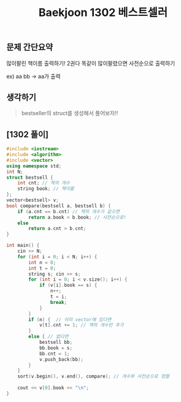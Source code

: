 ﻿---
title: "Baekjoon 1302 베스트셀러"
categories: Algorithm
comments: true
---

## 문제 간단요약
 많이팔린 책이름 출력하기! 2권다 똑같이 많이팔렸으면 사전순으로 출력하기 

  ex) aa bb  -> aa가 출력


## 생각하기
  > bestseller의 struct를 생성해서 풀어보자!!



## [1302 풀이]

```c++
#include <iostream>
#include <algorithm>
#include <vector>
using namespace std;
int N;
struct bestsell {
	int cnt; // 책의 개수
	string book; // 책이름
};
vector<bestsell> v;
bool compare(bestsell a, bestsell b) {
	if (a.cnt == b.cnt) // 책의 개수가 같으면
		return a.book < b.book; // 사전순으로!
	else
		return a.cnt > b.cnt;
}

int main() {
	cin >> N;
	for (int i = 0; i < N; i++) {
		int n = 0;
		int t = 0;
		string s; cin >> s;
		for (int i = 0; i < v.size(); i++) {
			if (v[i].book == s) {
				n++;
				t = i;
				break;
			}
		}
		if (n) {  // 이미 vector에 있다면
			v[t].cnt += 1; // 책의 개수만 추가
		}
		else { // 없다면
			bestsell bb;
			bb.book = s;
			bb.cnt = 1;
			v.push_back(bb);
		}
	}
	sort(v.begin(), v.end(), compare); // 개수와 사전순으로 정렬
	
	cout << v[0].book << "\n";
}
```